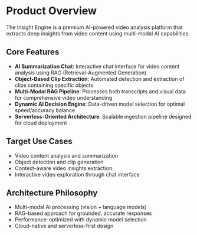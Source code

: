 # Product Overview

The Insight Engine is a premium AI-powered video analysis platform that extracts deep insights from video content using multi-modal AI capabilities.

## Core Features

- **AI Summarization Chat**: Interactive chat interface for video content analysis using RAG (Retrieval-Augmented Generation)
- **Object-Based Clip Extraction**: Automated detection and extraction of clips containing specific objects
- **Multi-Modal RAG Pipeline**: Processes both transcripts and visual data for comprehensive video understanding
- **Dynamic AI Decision Engine**: Data-driven model selection for optimal speed/accuracy balance
- **Serverless-Oriented Architecture**: Scalable ingestion pipeline designed for cloud deployment

## Target Use Cases

- Video content analysis and summarization
- Object detection and clip generation
- Context-aware video insights extraction
- Interactive video exploration through chat interface

## Architecture Philosophy

- Multi-modal AI processing (vision + language models)
- RAG-based approach for grounded, accurate responses
- Performance-optimized with dynamic model selection
- Cloud-native and serverless-first design
